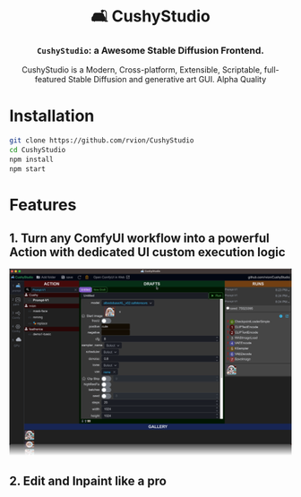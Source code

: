 <div align="center">

# 🛋 CushyStudio

### `CushyStudio`: a Awesome Stable Diffusion Frontend.

<div>CushyStudio is a Modern, Cross-platform, Extensible, Scriptable, full-featured Stable Diffusion and generative art GUI. Alpha Quality </div>

</div>

# Installation

```sh
git clone https://github.com/rvion/CushyStudio
cd CushyStudio
npm install
npm start
```

# Features

## 1. Turn any ComfyUI workflow into a powerful Action with dedicated UI custom execution logic

![](docs/static/img/screenshots/2023-09-29-21-15-36.png)

## 2. Edit and Inpaint like a pro

<!-- global config file to change path to ComfyUI:

```
./flows/CONFIG.json
``` -->

<!--

---

# Features

- Custom nodes
- maximum type safety when writing scripts
-->
